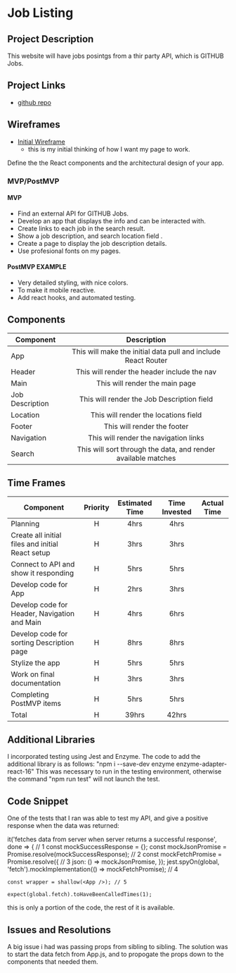 # Job Listing

<!-- ![](https://media.giphy.com/media/R6xi8dXsRhIjK/giphy.gif)
<--- me coding this app! -->

## Project Description

This website will have jobs posintgs from a thir party API, which is GITHUB Jobs.

## Project Links

- [github repo](https://git.generalassemb.ly/saintaubins/project-2/tree/master/jobposts)
<!-- - [deployment]() -->

## Wireframes

- [Initial Wireframe](https://drive.google.com/file/d/0B7ROCI4yBH-tMFNNbGVRQ0JyclBHZjZOTGViQkR4VDN2TUVF/view?usp=sharing)
	- this is my initial thinking of how I want my page to work.
<!-- - [react architecture]() -->

Define the the React components and the architectural design of your app.

### MVP/PostMVP

#### MVP
- Find an external API for GITHUB Jobs.
- Develop an app that displays the info and can be interacted with.
- Create links to each job in the search result.
- Show a job description, and search location field .
- Create a page to display the job description details. 
- Use profesional fonts on my pages.

#### PostMVP EXAMPLE
- Very detailed styling, with nice colors.
- To make it mobile reactive.
- Add react hooks, and automated testing.

## Components

| Component | Description | 
| --- | :---: |  
| App | This will make the initial data pull and include React Router| 
| Header | This will render the header include the nav | 
| Main | This will render the main page | 
| Job Description | This will render the Job Description field | 
| Location | This will render the locations field | 
| Footer | This will render the footer | 
| Navigation | This will render the navigation links | 
| Search | This will sort through the data, and render available matches | 

## Time Frames

| Component | Priority | Estimated Time | Time Invested | Actual Time |
| --- | :---: |  :---: | :---: | :---: |
| Planning | H | 4hrs | 4hrs |  |
| Create all initial files and initial React setup | H | 3hrs | 3hrs |  |
| Connect to API and show it responding | H | 5hrs | 5hrs |  |
| Develop code for App | H | 2hrs | 3hrs |  |
| Develop code for Header, Navigation and Main | H | 4hrs | 6hrs |  |
| Develop code for sorting Description page | H | 8hrs | 8hrs |  |
| Stylize the app | H | 5hrs | 5hrs |  |
| Work on final documentation | H | 3hrs | 3hrs |  |
| Completing PostMVP items | H | 5hrs | 5hrs |  |
| Total | H | 39hrs | 42hrs |  |

## Additional Libraries
 <!-- Use this section to list all supporting libraries and their role in the project such as Axios, ReactStrap, D3, etc.  -->
 I incorporated testing using Jest and Enzyme. The code to add the additional library is as follows:
 "npm i --save-dev enzyme enzyme-adapter-react-16"
 This was necessary to run in the testing environment, otherwise the command "npm run test" will not launch
 the test.

## Code Snippet

<!-- Use this section to include a brief code snippet of functionality that you are proud of an a brief description.  Code snippet should not be greater than 10 lines of code.  -->

<!-- ```
function reverse(string) {
	// here is the code to reverse a string of text
}
``` -->
One of the tests that I ran was able to test my API, and give a positive response when the data was returned:

it('fetches data from server when server returns a successful response', done => { // 1
    const mockSuccessResponse = {};
    const mockJsonPromise = Promise.resolve(mockSuccessResponse); // 2
    const mockFetchPromise = Promise.resolve({ // 3
      json: () => mockJsonPromise,
    });
    jest.spyOn(global, 'fetch').mockImplementation(() => mockFetchPromise); // 4
    
    const wrapper = shallow(<App />); // 5
                            
    expect(global.fetch).toHaveBeenCalledTimes(1);
this is only a portion of the code, the rest of it is available.


## Issues and Resolutions
 <!-- Use this section to list of all major issues encountered and their resolution. -->

<!-- #### SAMPLE.....
**ERROR**: app.js:34 Uncaught SyntaxError: Unexpected identifier                                
**RESOLUTION**: Missing comma after first object in sources {} object -->
A big issue i had was passing props from sibling to sibling.
The solution was to start the data fetch from App.js, and to propogate the props down to the components
that needed them. 